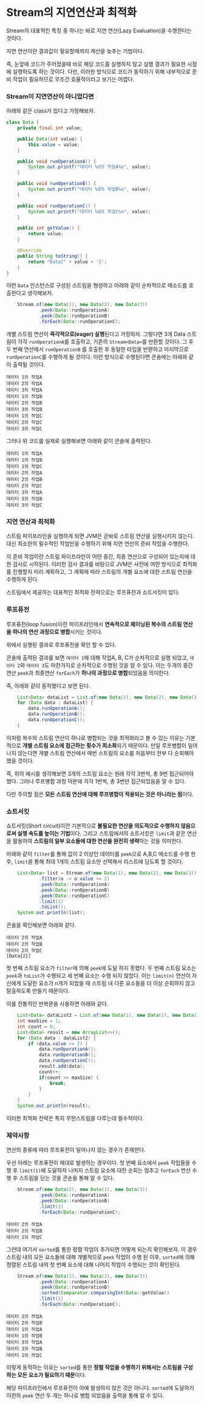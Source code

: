 # Stream의 지연연산과 최적화

Stream의 대표적인 특징 중 하나는 바로 지연 연산(Lazy Evaluation)을 수행한다는 것이다.

지연 연산이란 결과값이 필요할때까지 계산을 늦추는 기법이다.

즉, 눈앞에 코드가 주어졌을때 바로 해당 코드를 실행하지 않고 실행 결과가 필요한 시점에 실행하도록 하는 것이다. 다만, 이러한 방식으로 코드가 동작하기 위해 내부적으로 준비 작업이 필요하므로 무조건 효율적이라고 보기는 어렵다.

### Stream이 지연연산이 아니었다면

아래와 같은 class가 있다고 가정해보자.

```java
class Data {
    private final int value;

    public Data(int value) {
        this.value = value;
    }

    public void runOperationA() {
        System.out.printf("데이터 %d의 작업A%n", value);
    }

    public void runOperationB() {
        System.out.printf("데이터 %d의 작업B%n", value);
    }

    public void runOperationC() {
        System.out.printf("데이터 %d의 작업C%n", value);
    }

    public int getValue() {
        return value;
    }

    @Override
    public String toString() {
        return "Data{" + value + '}';
    }
}
```

이런 `Data` 인스턴스로 구성된 스트림을 형성하고 아래와 같이 순차적으로 메소드를 호출한다고 생각해보자.

```java
    Stream.of(new Data(1), new Data(2), new Data(3))
            .peek(Data::runOperationA)
            .peek(Data::runOperationB)
            .forEach(Data::runOperationC);
```

개별 스트림 연산이 **즉각적으로(eager) 실행**된다고 가정하자. 그렇다면 3개 Data 스트림이 각각 `runOperationA`를 호출하고, 기존의 `Stream<Data>`를 반환할 것이다. 그 후 두 번째 연산에서 `runOperationB` 를 호출한 후 동일한 타입을 반환하고 마지막으로 `runOperationC`를 수행하게 될 것이다. 이런 방식으로 수행된다면 콘솔에는 아래와 같이 출력될 것이다.

```shell
데이터 1의 작업A
데이터 2의 작업A
데이터 3의 작업A
데이터 1의 작업B
데이터 2의 작업B
데이터 3의 작업B
데이터 1의 작업C
데이터 2의 작업C
데이터 3의 작업C
```

그러나 위 코드를 실제로 실행해보면 아래와 같이 콘솔에 출력된다.

```shell
데이터 1의 작업A
데이터 1의 작업B
데이터 1의 작업C
데이터 2의 작업A
데이터 2의 작업B
데이터 2의 작업C
데이터 3의 작업A
데이터 3의 작업B
데이터 3의 작업C
```

### 지연 연산과 최적화

스트림 파이프라인을 실행하게 되면 JVM은 곧바로 스트림 연산을 실행시키지 않는다. 대신 최소한의 필수적인 작업만을 수행하기 위해 지연 연산의 준비 작업을 수행한다. 

이 준비 작업이란 스트림 파이프라인이 어떤 중간, 최종 연산으로 구성되어 있는지에 대한 검사로 시작된다. 이러한 검사 결과를 바탕으로 JVM은 사전에 어떤 방식으로 최적화를 진행할지 미리 계획하고, 그 계획에 따라 스트림의 개별 요소에 대한 스트림 연산을 수행하게 된다.

스트림에서 제공하는 대표적인 최적화 전략으로는 루프퓨전과 쇼트서킷이 있다.

### 루프퓨전

루프퓨전(loop fusion)이란 파이프라인에서 **연속적으로 체이닝된 복수의 스트림 연산을 하나의 연산 과정으로 병합**시키는 것이다.

위에서 실행된 결과로 루프퓨전을 확인 할 수 있다.

콘솔에 출력된 결과를 보면 `데이터 1`에 대해 작업A, B, C가 순차적으로 실행 되었고, `데이터 2`와 `데이터 3`도 마찬가지로 순차적으로 수행된 것을 알 수 있다. 이는 두개의 중간연산 `peek`과 최종연산 `forEach`가 **하나의 과정으로 병합**되었음을 의미한다.

즉, 아래와 같이 동작했다고 보면 된다.

```java
    List<Data> dataList = List.of(new Data(1), new Data(2), new Data(3));
    for (Data data : dataList) {
        data.runOperationA();
        data.runOperationB();
        data.runOperationC();
    }
```

이처럼 복수의 스트림 연산이 하나로 병합되는 것을 최적화라고 볼 수 있는 이유는 기본적으로 **개별 스트림 요소에 접근하는 횟수가 최소화**되기 때문이다. 만일 루프병합이 일어나지 않는다면 개별 스트림 연산에서 매번 스트림의 요소를 처음부터 전부 다 순회해야 했을 것이다.

즉, 위의 예시를 생각해보면 3개의 스트림 요소는 원래 각각 3번씩, 총 9번 접근되어야 했다. 그러나 루프병합 과정 덕분에 각각 1번씩, 총 3번만 접근되었음을 알 수 있다.

다만 주의할 점은 **모든 스트림 연산에 대해 루프병합이 적용되는 것은 아니라는 점**이다.

### 쇼트서킷

쇼트서킷(Short circuit)이란 기본적으로 **불필요한 연산을 의도적으로 수행하지 않음으로써 실행 속도를 높이는 기법**이다. 그리고 스트림에서의 쇼트서킷은 `limit`과 같은 연산을 활용하여 **스트림의 일부 요소들에 대한 연산을 완전히 생략**하는 것을 의미한다.

아래와 같이 `filter`를 통해 값이 2 이상인 데이터를 `peek`으로 A,B,C 메소드를 수행 한 후, `limit`을 통해 최대 1개의 스트림 요소만 선택해서 리스트에 담도록 할 것이다.

```java
    List<Data> list = Stream.of(new Data(1), new Data(2), new Data(3))
            .filter(o -> o.value >= 2)
            .peek(Data::runOperationA)
            .peek(Data::runOperationB)
            .peek(Data::runOperationC)
            .limit(1)
            .toList();
    System.out.println(list);
```

콘솔을 확인해보면 아래와 같다.

```shell
데이터 2의 작업A
데이터 2의 작업B
데이터 2의 작업C
[Data{2}]
```

첫 번째 스트림 요소가 `filter`에 의해 `peek`에 도달 하지 못했다. 두 번째 스트림 요소는 `peek`과 `toList`가 수행되고 세 번째 요소는 수행 되지 않았다. 이는 `limit(n)` 연산이 자신에게 도달한 요소가 n개가 되었을 때 스트림 내 다른 요소들을 더 이상 순회하지 않고 탈출하도록 만들기 때문이다.

이를 전통적인 반복문을 사용하면 아래와 같다.

```java
    List<Data> dataList2 = List.of(new Data(1), new Data(2), new Data(3));
    int maxSize = 1;
    int count = 0;
    List<Data> result = new ArrayList<>();
    for (Data data : dataList2) {
        if (data.value >= 2) {
            data.runOperationA();
            data.runOperationB();
            data.runOperationC();
            result.add(data);
            count++;
            if(count >= maxSize) {
                break;
            }
        }
    }
    System.out.println(result);
```

이러한 최적화 전략은 특히 무한스트림을 다루는데 필수적이다.

### 제약사항

연산의 종류에 따라 루프퓨전이 일어나지 않는 경우가 존재한다.

우선 아래는 루프퓨전이 제대로 발생하는 경우이다. 첫 번째 요소에서 `peek` 작업들을  수행 후 `limit(1)`에 도달하자 나머지 스트림 요소에 대한 순회는 멈추고 `forEach` 연산 수행 후 스트림을 닫는 것을 콘손을 통해 알 수 있다.

```java
    Stream.of(new Data(2), new Data(1), new Data(3))
            .peek(Data::runOperationA)
            .peek(Data::runOperationB)
            .limit(1)
            .forEach(Data::runOperationC);
```

```shell
데이터 2의 작업A
데이터 2의 작업B
데이터 2의 작업C
```

그런데 여기서 `sorted`를 통한 정렬 작업이 추가되면 어떻게 되는지 확인해보자. 이 경우 스트림 내의 모든 요소들에 대해 개별적으로 `peek` 작업이 수행 된 이후, `sorted`에 의해 정렬된 스트림 내의 첫 번째 요소에 대해 나머지 작업이 수행되는 것이 확인된다.

```java
    Stream.of(new Data(2), new Data(1), new Data(3))
            .peek(Data::runOperationA)
            .peek(Data::runOperationB)
            .sorted(Comparator.comparingInt(Data::getValue))
            .limit(1)
            .forEach(Data::runOperationC);
```

```shell
데이터 2의 작업A
데이터 2의 작업B
데이터 1의 작업A
데이터 1의 작업B
데이터 3의 작업A
데이터 3의 작업B
데이터 1의 작업C
```

이렇게 동작하는 이유는 `sorted`를 통한 **정렬 작업을 수행하기 위해서는 스트림을 구성하는 모든 요소가 필요하기 때문**이다.

해당 파이프라인에서 루프퓨전이 아예 발생하지 않은 것은 아니다. `sorted`에 도달하기 이전의 `peek` 연산 두 개는 하나로 병합 되었음을 출력을 통해 알 수 있다.
